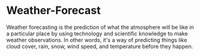 # Weather-Forecast
Weather forecasting is the prediction of what the atmosphere will be like in a particular place by using technology and scientific knowledge to make weather observations. In other words, it's a way of predicting things like cloud cover, rain, snow, wind speed, and temperature before they happen.
